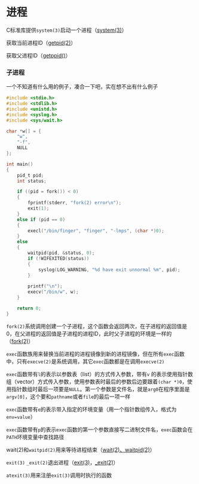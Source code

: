 # 进程

C标准库提供`system(3)`启动一个进程（[system(3)]( http://man7.org/linux/man-pages/man3/system.3.html )）

获取当前进程ID（[getpid(2)]( http://man7.org/linux/man-pages/man2/getpid.2.html )）

获取父进程ID（[getppid()]( http://man7.org/linux/man-pages/man2/getpid.2.html )）



### 子进程

一个不知道有什么用的例子，凑合一下吧，实在想不出有什么例子

```c
#include <stdio.h>
#include <stdlib.h>
#include <unistd.h>
#include <syslog.h>
#include <sys/wait.h>

char *w[] = {
    "w",
    "-f",
    NULL
};

int main()
{
    pid_t pid;
    int status;

    if ((pid = fork()) < 0)
    {
        fprintf(stderr, "fork(2) error\n");
        exit(1);
    }
    else if (pid == 0)
    {
        execl("/bin/finger", "finger", "-lmps", (char *)0);
    }
    else
    {
        waitpid(pid, &status, 0);
        if (!WIFEXITED(status))
        {
            syslog(LOG_WARNING, "%d have exit unnormal %m", pid);
        }
        
        printf("\n");
        execv("/bin/w", w);
    }

    return 0;
}
```

`fork(2)`系统调用创建一个子进程，这个函数会返回两次，在子进程的返回值是0，在父进程的返回值是子进程的进程ID，此时父子进程的环境是一样的（[fork(2)]( http://man7.org/linux/man-pages/man2/fork.2.html )）

`exec`函数族用来替换当前进程的进程镜像到新的进程镜像，但在所有`exec`函数中，只有`execve(2)`是系统调用，其它`exec`函数都是在调用`execve(2)`

`exec`函数带有`l`的表示以参数表（list）的方式传入参数，带有`v`  的表示使用指针数组（vector）方式传入参数，使用参数表时最后的参数后边要跟着`(char *)0`，使用指针数组时最后一项要是`NULL`。第一个参数是文件名，就是`arg0`在程序里面是`argv[0]`，这个要和`pathname`或者`file`的最后一项一样

`exec`函数带有`e`的表示带入指定的环境变量（用一个指针数组传入，格式为`env=value`）

`exec`函数带有`p`的表示`exec`函数的第一个参数直接写二进制文件名，`exec`函数会在`PATH`环境变量中查找路径

wait(2)和`waitpid(2)`用来等待进程结束（[wait(2)、waitpid(2)]( http://man7.org/linux/man-pages/man2/waitpid.2.html )）

`exit(3)` `_exit(2)`退出进程（[exit(3)]( http://man7.org/linux/man-pages/man3/exit.3.html )，[_exit(2)](http://man7.org/linux/man-pages/man2/exit.2.html)）

`atexit(3)`用来注册`exit(3)`调用时执行的函数